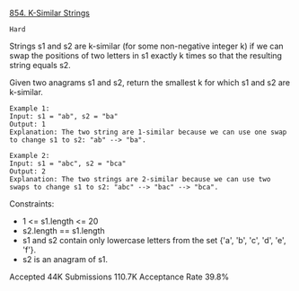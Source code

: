 [854. K-Similar Strings](https://leetcode.com/problems/k-similar-strings/)

`Hard`

Strings s1 and s2 are k-similar (for some non-negative integer k) if we can swap the positions of two letters in s1 exactly k times so that the resulting string equals s2.

Given two anagrams s1 and s2, return the smallest k for which s1 and s2 are k-similar.

```
Example 1:
Input: s1 = "ab", s2 = "ba"
Output: 1
Explanation: The two string are 1-similar because we can use one swap to change s1 to s2: "ab" --> "ba".

Example 2:
Input: s1 = "abc", s2 = "bca"
Output: 2
Explanation: The two strings are 2-similar because we can use two swaps to change s1 to s2: "abc" --> "bac" --> "bca".
``` 

Constraints:

- 1 <= s1.length <= 20
- s2.length == s1.length
- s1 and s2 contain only lowercase letters from the set {'a', 'b', 'c', 'd', 'e', 'f'}.
- s2 is an anagram of s1.

Accepted
44K
Submissions
110.7K
Acceptance Rate
39.8%
